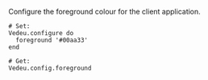 Configure the foreground colour for the client application.

    # Set:
    Vedeu.configure do
      foreground '#00aa33'
    end

    # Get:
    Vedeu.config.foreground
